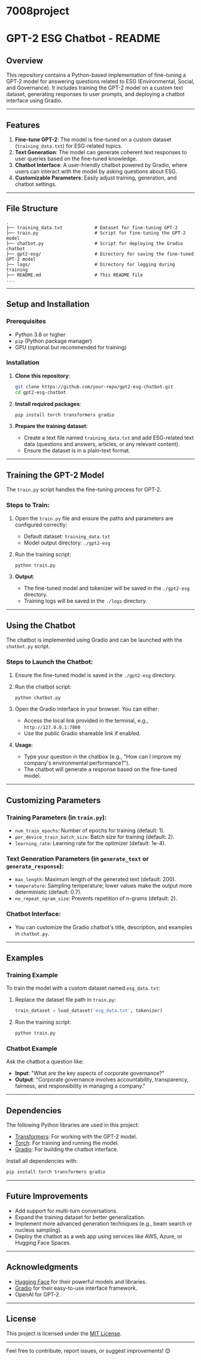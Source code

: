 # 7008project
# **GPT-2 ESG Chatbot - README**

## **Overview**

This repository contains a Python-based implementation of fine-tuning a GPT-2 model for answering questions related to ESG (Environmental, Social, and Governance). It includes training the GPT-2 model on a custom text dataset, generating responses to user prompts, and deploying a chatbot interface using Gradio.

---

## **Features**

1. **Fine-tune GPT-2**: The model is fine-tuned on a custom dataset (`training_data.txt`) for ESG-related topics.
2. **Text Generation**: The model can generate coherent text responses to user queries based on the fine-tuned knowledge.
3. **Chatbot Interface**: A user-friendly chatbot powered by Gradio, where users can interact with the model by asking questions about ESG.
4. **Customizable Parameters**: Easily adjust training, generation, and chatbot settings.

---

## **File Structure**

```
.
├── training_data.txt            # Dataset for fine-tuning GPT-2
├── train.py                     # Script for fine-tuning the GPT-2 model
├── chatbot.py                   # Script for deploying the Gradio chatbot
├── gpt2-esg/                    # Directory for saving the fine-tuned GPT-2 model
├── logs/                        # Directory for logging during training
├── README.md                    # This README file
...
```

---

## **Setup and Installation**

### **Prerequisites**

- Python 3.8 or higher
- `pip` (Python package manager)
- GPU (optional but recommended for training)

### **Installation**

1. **Clone this repository**:
   ```bash
   git clone https://github.com/your-repo/gpt2-esg-chatbot.git
   cd gpt2-esg-chatbot
   ```

2. **Install required packages**:
   ```bash
   pip install torch transformers gradio
   ```

3. **Prepare the training dataset**:
   - Create a text file named `training_data.txt` and add ESG-related text data (questions and answers, articles, or any relevant content).
   - Ensure the dataset is in a plain-text format.

---

## **Training the GPT-2 Model**

The `train.py` script handles the fine-tuning process for GPT-2.

### **Steps to Train:**

1. Open the `train.py` file and ensure the paths and parameters are configured correctly:
   - Default dataset: `training_data.txt`
   - Model output directory: `./gpt2-esg`
   
2. Run the training script:
   ```bash
   python train.py
   ```

3. **Output**:
   - The fine-tuned model and tokenizer will be saved in the `./gpt2-esg` directory.
   - Training logs will be saved in the `./logs` directory.

---

## **Using the Chatbot**

The chatbot is implemented using Gradio and can be launched with the `chatbot.py` script.

### **Steps to Launch the Chatbot:**

1. Ensure the fine-tuned model is saved in the `./gpt2-esg` directory.
2. Run the chatbot script:
   ```bash
   python chatbot.py
   ```

3. Open the Gradio interface in your browser. You can either:
   - Access the local link provided in the terminal, e.g., `http://127.0.0.1:7860`
   - Use the public Gradio shareable link if enabled.

4. **Usage**:
   - Type your question in the chatbox (e.g., "How can I improve my company's environmental performance?").
   - The chatbot will generate a response based on the fine-tuned model.

---

## **Customizing Parameters**

### **Training Parameters** (in `train.py`):
- `num_train_epochs`: Number of epochs for training (default: 1).
- `per_device_train_batch_size`: Batch size for training (default: 2).
- `learning_rate`: Learning rate for the optimizer (default: 1e-4).

### **Text Generation Parameters** (in `generate_text` or `generate_response`):
- `max_length`: Maximum length of the generated text (default: 200).
- `temperature`: Sampling temperature; lower values make the output more deterministic (default: 0.7).
- `no_repeat_ngram_size`: Prevents repetition of n-grams (default: 2).

### **Chatbot Interface**:
- You can customize the Gradio chatbot's title, description, and examples in `chatbot.py`.

---

## **Examples**

### **Training Example**

To train the model with a custom dataset named `esg_data.txt`:
1. Replace the dataset file path in `train.py`:
   ```python
   train_dataset = load_dataset('esg_data.txt', tokenizer)
   ```
2. Run the training script:
   ```bash
   python train.py
   ```

### **Chatbot Example**

Ask the chatbot a question like:
- **Input**: "What are the key aspects of corporate governance?"
- **Output**: "Corporate governance involves accountability, transparency, fairness, and responsibility in managing a company."

---

## **Dependencies**

The following Python libraries are used in this project:

- [Transformers](https://huggingface.co/docs/transformers): For working with the GPT-2 model.
- [Torch](https://pytorch.org/): For training and running the model.
- [Gradio](https://gradio.app/): For building the chatbot interface.

Install all dependencies with:
```bash
pip install torch transformers gradio
```

---

## **Future Improvements**

- Add support for multi-turn conversations.
- Expand the training dataset for better generalization.
- Implement more advanced generation techniques (e.g., beam search or nucleus sampling).
- Deploy the chatbot as a web app using services like AWS, Azure, or Hugging Face Spaces.

---

## **Acknowledgments**

- [Hugging Face](https://huggingface.co/) for their powerful models and libraries.
- [Gradio](https://gradio.app/) for their easy-to-use interface framework.
- OpenAI for GPT-2.

---

## **License**

This project is licensed under the [MIT License](LICENSE).

---

Feel free to contribute, report issues, or suggest improvements! 😊
